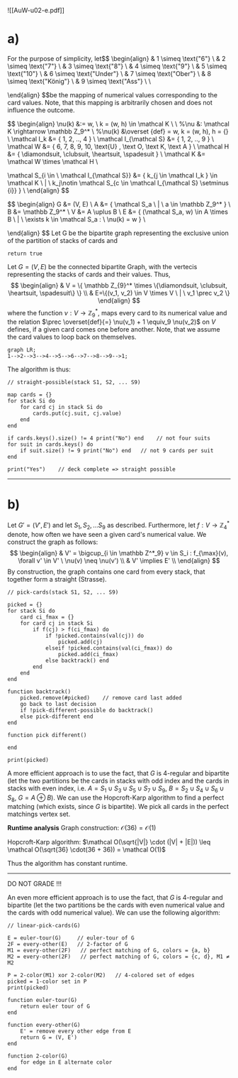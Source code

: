 ![[AuW-u02-e.pdf]]

<div style="page-break-after: always;"></div>

# a)

For the purpose of simplicity, let$$
\begin{align}
& 1 \simeq \text{"6"} \\
& 2 \simeq \text{"7"} \\
& 3 \simeq \text{"8"} \\
& 4 \simeq \text{"9"} \\
& 5 \simeq \text{"10"} \\
& 6 \simeq \text{"Under"} \\
& 7 \simeq \text{"Ober"} \\
& 8 \simeq \text{"König"} \\
& 9 \simeq \text{"Ass"} \\
\\

\end{align}
$$be the mapping of numerical values corresponding to the card values. Note, that this mapping is arbitrarily chosen and does not influence the outcome. 

$$
\begin{align}
\nu(k) &:= w, \ k = (w, h) \in \mathcal K \\ \\
%\nu &: \mathcal K \rightarrow \mathbb Z_9^* \\
%\nu(k) &\overset {def} = w, k = (w, h), h = \{\} \\
\mathcal I_k &= \{ 1, 2, ..,  4 \} \\
\mathcal I_{\mathcal S} &= \{ 1, 2, .., 9 \} \\
\mathcal W &= \{ 6, 7, 8, 9, 10, \text{U} , \text O, \text K, \text A \} \\
\mathcal H &= \{ \diamondsuit, \clubsuit, \heartsuit, \spadesuit \} \\
\mathcal K &= \mathcal W \times \mathcal H \\

\mathcal S_{i \in \ \mathcal I_{\mathcal S}} &= \{ k_{j \in \mathcal I_k } \in \mathcal K \ | \ k_j\notin \mathcal S_{c \in \mathcal I_{\mathcal S} \setminus \{i\}} \} \\
\end{align}
$$

$$
\begin{align}
G &= (V, E) \\
A &= \{ \mathcal S_a \ | \ a \in \mathbb Z_9^* \} \\
B &= \mathbb Z_9^* \\
V &= A \uplus B \\
E &= \{ (\mathcal S_a, w) \in  A \times B \ | \ \exists k \in \mathcal S_a  : \ \nu(k) = w \} \\

\end{align}
$$
Let G be the bipartite graph representing the exclusive union of the partition of stacks of cards and 

```
return true
```




Let $G = (V, E)$ be the connected bipartite Graph, with the vertecis representing the stacks of cards and their values.
Thus,$$
\begin{align}
& V = \{ \mathbb Z_{9}^* \times \{\diamondsuit, \clubsuit, \heartsuit, \spadesuit\} \} \\
& E=\{(v_1, v_2) \in V \times V \ | \ v_1 \prec v_2 \}
\end{align}
$$where the function $\nu : V \rightarrow \mathbb Z_9^*$, maps every card to its numerical value and the relation $\prec \overset{def}{=} \nu(v_1) + 1 \equiv_9 \nu(v_2)$ on $V$ defines, if a given card comes one before another. Note, that we assume the card values to loop back on themselves.
```mermaid
graph LR;
1-->2-->3-->4-->5-->6-->7-->8-->9-->1;
```

The algorithm is thus:
```
// straight-possible(stack S1, S2, ... S9)

map cards = {}
for stack Si do
	for card cj in stack Si do
		cards.put(cj.suit, cj.value)
	end
end

if cards.keys().size() != 4 print("No") end    // not four suits
for suit in cards.keys() do
	if suit.size() != 9 print("No") end   // not 9 cards per suit
end

print("Yes")    // deck complete => straight possible
```



___

# b)

Let $G'=(V', E')$ and let $S_1, S_2, \dots S_9$ as described. Furthermore, let $f: V \rightarrow \mathbb Z_4^*$ denote, how often we have seen a given card's numerical value.
We construct the graph as follows:
$$
\begin{align}
& V' = \bigcup_{i \in \mathbb Z^*_9} v \in S_i  : f_{\max}(v), \forall v' \in V' \ \nu(v) \neq \nu(v')   \\
& V' \implies E' \\
\end{align}
$$
By construction, the graph contains one card from every stack, that together form a straight (Strasse).

```
// pick-cards(stack S1, S2, ... S9)

picked = {}
for stack Si do
	card ci_fmax = {}
	for card cj in stack Si
		if f(cj) > f(ci_fmax) do
			if !picked.contains(val(cj)) do
				picked.add(cj)
			elseif !picked.contains(val(ci_fmax)) do
				picked.add(ci_fmax)
			else backtrack() end
		end
	end
end

function backtrack()
	picked.remove(#picked)    // remove card last added
	go back to last decision
	if !pick-different-possible do backtrack()
	else pick-different end
end

function pick different()
	
end

print(picked)
```

A more efficient approach is to use the fact, that $G$ is 4-regular and bipartite (let the two partitions be the cards in stacks with odd index and the cards in stacks with even index, i.e. $A = S_1 \cup S_3 \cup S_5 \cup S_7 \cup S_9$,  $B = S_2 \cup S_4 \cup S_6 \cup S_8$,  $G = A \oplus B$). We can use the Hopcroft-Karp algorithm to find a perfect matching (which exists, since $G$ is bipartite). We pick all cards in the perfect matchings vertex set.

**Runtime analysis**
Graph construction: $\mathcal O(36) = \mathcal O(1)$ 

Hopcroft-Karp algorithm: $\mathcal O(\sqrt{|V|} \cdot (|V| + |E|)) \leq \mathcal O(\sqrt{36} \cdot(36 + 36)) = \mathcal O(1)$

Thus the algorithm has constant runtime.




___
DO NOT GRADE !!!

An even more efficient approach is to use the fact, that $G$ is 4-regular and bipartite (let the two partitions be the cards with even numerical value and the cards with odd numerical value). We can use the following algorithm:

```
// linear-pick-cards(G)

E = euler-tour(G)     // euler-tour of G
2F = every-other(E)   // 2-factor of G
M1 = every-other(2F)   // perfect matching of G, colors = {a, b}
M2 = every-other(2F)   // perfect matching of G, colors = {c, d}, M1 ≠ M2

P = 2-color(M1) xor 2-color(M2)   // 4-colored set of edges
picked = 1-color set in P
print(picked)

function euler-tour(G)
	return euler tour of G
end

function every-other(G)
	E' = remove every other edge from E
	return G = (V, E')
end

function 2-color(G)
	for edge in E alternate color
end
```

